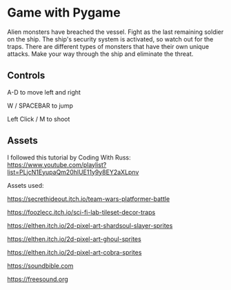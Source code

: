 # Game with Pygame
Alien monsters have breached the vessel. Fight as the last remaining soldier on the ship. The ship's security system is activated, so watch out for the traps. There are different types of monsters that have their own unique attacks. Make your way through the ship and eliminate the threat.
## Controls
A-D to move left and right

W / SPACEBAR to jump

Left Click / M to shoot
## Assets
I followed this tutorial by Coding With Russ: https://www.youtube.com/playlist?list=PLjcN1EyupaQm20hlUE11y9y8EY2aXLpnv

Assets used:

https://secrethideout.itch.io/team-wars-platformer-battle

https://foozlecc.itch.io/sci-fi-lab-tileset-decor-traps

https://elthen.itch.io/2d-pixel-art-shardsoul-slayer-sprites

https://elthen.itch.io/2d-pixel-art-ghoul-sprites

https://elthen.itch.io/2d-pixel-art-cobra-sprites

https://soundbible.com

https://freesound.org
